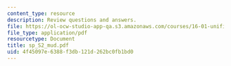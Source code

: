 ```yaml
---
content_type: resource
description: Review questions and answers.
file: https://ol-ocw-studio-app-qa.s3.amazonaws.com/courses/16-01-unified-engineering-i-ii-iii-iv-fall-2005-spring-2006/4f45097e6388f3db121d262bc0fb1bd0_sp_S2_mud.pdf
file_type: application/pdf
resourcetype: Document
title: sp_S2_mud.pdf
uid: 4f45097e-6388-f3db-121d-262bc0fb1bd0
---
```

